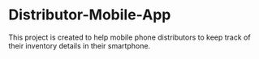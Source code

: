 # Distributor-Mobile-App
This project is created to help mobile phone distributors to keep track of their inventory details in their smartphone.
